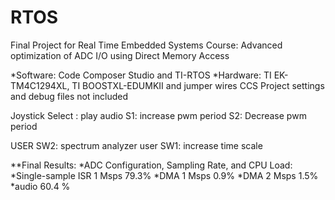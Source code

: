 # RTOS
Final Project for Real Time Embedded Systems Course:
Advanced optimization of ADC I/O using Direct Memory Access

*Software: Code Composer Studio and TI-RTOS
*Hardware: TI EK-TM4C1294XL, TI BOOSTXL-EDUMKII and jumper wires
CCS Project settings and debug files not included

Joystick Select : play audio 
S1: increase pwm period
S2: Decrease pwm period

USER SW2: spectrum analyzer
user SW1: increase time scale

**Final Results:
*ADC Configuration, Sampling Rate, and CPU Load:
*Single-sample ISR	1 Msps	79.3%
*DMA	1 Msps	0.9%
*DMA	2 Msps	1.5%
*audio 60.4 %

